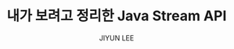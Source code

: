 ---
order: 15
layout: post
title: "내가 보려고 정리한 Java Stream API"
subtitle: ""
tag: Tech Notes
type: tech-notes
blog: true
text: true
author: JIYUN LEE
post-header: true
header-img: img/01_main.png
next-link: "../etl-vs-elt/"
prev-link: "../primitive-type-vs-reference-type/"
---